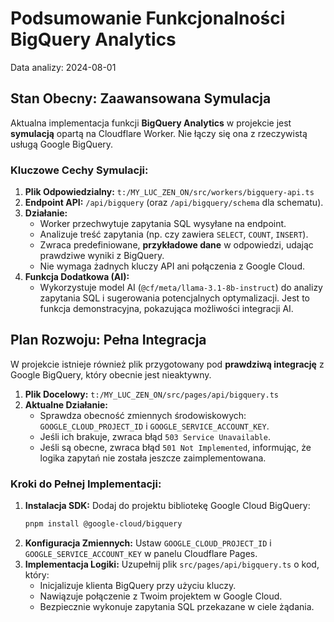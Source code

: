 # Podsumowanie Funkcjonalności BigQuery Analytics

Data analizy: 2024-08-01

## Stan Obecny: Zaawansowana Symulacja

Aktualna implementacja funkcji **BigQuery Analytics** w projekcie jest **symulacją** opartą na Cloudflare Worker. Nie łączy się ona z rzeczywistą usługą Google BigQuery.

### Kluczowe Cechy Symulacji:

1.  **Plik Odpowiedzialny:** `t:/MY_LUC_ZEN_ON/src/workers/bigquery-api.ts`
2.  **Endpoint API:** `/api/bigquery` (oraz `/api/bigquery/schema` dla schematu).
3.  **Działanie:**
    *   Worker przechwytuje zapytania SQL wysyłane na endpoint.
    *   Analizuje treść zapytania (np. czy zawiera `SELECT`, `COUNT`, `INSERT`).
    *   Zwraca predefiniowane, **przykładowe dane** w odpowiedzi, udając prawdziwe wyniki z BigQuery.
    *   Nie wymaga żadnych kluczy API ani połączenia z Google Cloud.
4.  **Funkcja Dodatkowa (AI):**
    *   Wykorzystuje model AI (`@cf/meta/llama-3.1-8b-instruct`) do analizy zapytania SQL i sugerowania potencjalnych optymalizacji. Jest to funkcja demonstracyjna, pokazująca możliwości integracji AI.

## Plan Rozwoju: Pełna Integracja

W projekcie istnieje również plik przygotowany pod **prawdziwą integrację** z Google BigQuery, który obecnie jest nieaktywny.

1.  **Plik Docelowy:** `t:/MY_LUC_ZEN_ON/src/pages/api/bigquery.ts`
2.  **Aktualne Działanie:**
    *   Sprawdza obecność zmiennych środowiskowych: `GOOGLE_CLOUD_PROJECT_ID` i `GOOGLE_SERVICE_ACCOUNT_KEY`.
    *   Jeśli ich brakuje, zwraca błąd `503 Service Unavailable`.
    *   Jeśli są obecne, zwraca błąd `501 Not Implemented`, informując, że logika zapytań nie została jeszcze zaimplementowana.

### Kroki do Pełnej Implementacji:

1.  **Instalacja SDK:** Dodaj do projektu bibliotekę Google Cloud BigQuery:
    ```bash
    pnpm install @google-cloud/bigquery
    ```
2.  **Konfiguracja Zmiennych:** Ustaw `GOOGLE_CLOUD_PROJECT_ID` i `GOOGLE_SERVICE_ACCOUNT_KEY` w panelu Cloudflare Pages.
3.  **Implementacja Logiki:** Uzupełnij plik `src/pages/api/bigquery.ts` o kod, który:
    *   Inicjalizuje klienta BigQuery przy użyciu kluczy.
    *   Nawiązuje połączenie z Twoim projektem w Google Cloud.
    *   Bezpiecznie wykonuje zapytania SQL przekazane w ciele żądania.